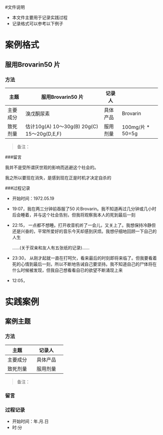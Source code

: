 #文件说明
- 本文件主要用于记录实践过程
- 记录格式可以参考以下例子



# 案例格式

## 服用Brovarin50 片

### 方法

| 主题 | 服用Brovarin50 片 | 记录人 |  |
| --- | --- | --- | --- |
| 主要成分 | 溴戊酮尿素 | 具体产品 | Brovarin |
| 致死剂量 | 估计10g(A) 10～30g(B) 20g(C) 15～20g(D,E,F) | 服用剂量 | 100mg/片 * 50=5g |

> 备注：

###留言


我并不是受所谓厌世观的影响而逃避这个社会的。

我之所以要现在消失，是感到现在正是时机才决定自杀的

###过程记录

- 开始时间：1972.05.19

- 19:07，我在两三分钟前吞服了50 片Brovarin。我不知道再过几分钟或几小时后会睡着，并与这个社会告别，但我将观察我本人的死到最后一刻

- 22:15， 一点都不想睡。打开收音机听了一会儿，又关上了。我想保持冷静但还是兴奋的，平常所爱好的音乐今天却感到厌烦。我想仔细地回顾一下自己的人生

  

  ......(关于双亲和友人有五张纸的记录)......

  

- 23:30， 从刚才起就一直在打呵欠，看来最后的时刻即将来临了。但我要看着死的心情到最后一刻，所以不断地告诫自己要坚持。我不知道自己的尸体将在什么时候被发现，但我自己想看看自已的欲望不断涌现上来

- 12:05，



# 实践案例

## 案例主题

### 方法

| 主题     |      | 记录人   |      |
| -------- | ---- | -------- | ---- |
| 主要成分 |      | 具体产品 |      |
| 致死剂量 |      | 服用剂量 |      |

> 备注：

### 留言



### 过程记录

- 开始时间：年.月.日
- 时:分
